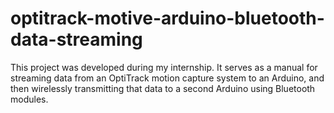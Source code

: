 # optitrack-motive-arduino-bluetooth-data-streaming
This project was developed during my internship. It serves as a manual for streaming data from an OptiTrack motion capture system to an Arduino, and then wirelessly transmitting that data to a second Arduino using Bluetooth modules.
